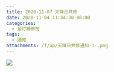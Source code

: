 ```yaml
---
title: 2020-11-07 天降日共修
date: 2020-11-04 11:34:30-08:00
categories:
  - 慧灯禅修班
tags:
  - 通知
attachments: /f/up/天降日共修通知-1-.png
---
```

![](https://s3.ca-central-1.wasabisys.com/hddata/f.huidengchanxiu.net/hdv/f/up/天降日共修通知-1-.png)